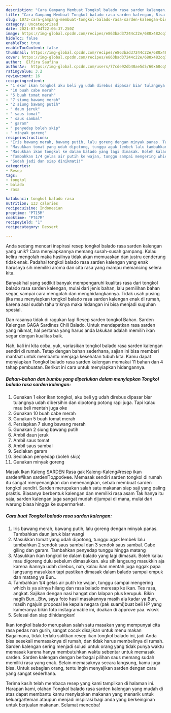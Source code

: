 ```yaml
---
description: "Cara Gampang Membuat Tongkol balado rasa sarden kalengan, Bisa Manjain Lidah"
title: "Cara Gampang Membuat Tongkol balado rasa sarden kalengan, Bisa Manjain Lidah"
slug: 1073-cara-gampang-membuat-tongkol-balado-rasa-sarden-kalengan-bisa-manjain-lidah
category: Uncategorized
date: 2021-07-04T22:06:37.250Z
image: https://img-global.cpcdn.com/recipes/e863bad37244c22e/680x482cq70/tongkol-balado-rasa-sarden-kalengan-foto-resep-utama.jpg
hideToc: false
enableToc: true
enableTocContent: false
thumbnail: https://img-global.cpcdn.com/recipes/e863bad37244c22e/680x482cq70/tongkol-balado-rasa-sarden-kalengan-foto-resep-utama.jpg
cover: https://img-global.cpcdn.com/recipes/e863bad37244c22e/680x482cq70/tongkol-balado-rasa-sarden-kalengan-foto-resep-utama.jpg
author:  Elfira Saufina
authorAv:  https://img-global.cpcdn.com/users/77cde92db40ae5d5/60x60cq50/avatar.jpg
ratingvalue: 3.2
reviewcount: 16
recipeingredient:
- "1 ekor ikan tongkol aku beli yg udah direbus dipasar biar tulangnya udah dibersihin dan dipotong potong rapi juga Tapi kalau mau beli mentah juga oke"
- "10 buah cabe merah"
- "5 buah tomat merah"
- "7 siung bawang merah"
- "2 siung bawang putih"
- " daun jeruk"
- " saus tomat"
- " saus sambal"
- " garam"
- " penyedap boleh skip"
- " minyak goreng"
recipeinstructions:
- "Iris bawang merah, bawang putih, lalu goreng dengan minyak panas. Tambahkan daun jeruk biar wangi"
- "Masukkan tomat yang udah dipotong, tunggu agak lembek lalu tambahkan 2 sendok saus sambal dan 3 sendok saus sambal. Cabe giling dan garam. Tambahkan penyedap tunggu hingga matang"
- "Masukkan ikan tongkol ke dalam balado yang lagi dimasak. Boleh kalau mau digoreng dulu sebelum dimasukkan. aku sih langsung masukkin aja karena ikannya udah direbus, nah, kalau ikan mentah juga nggak papa langsung masukkan tapi pastikan dimasak dalam balado sampai empuk dan matang ya Bun.."
- "Tambahkan 1/4 gelas air putih ke wajan, tunggu sampai mengering which is ya airnya hilang dan rasa balado meresap ke ikan. Tes rasa, angkat. Sajikan dengan nasi hangat dan lalapan plus kerupuk. Bikin nagih Bun...Btw, saya foto hasil masakannya masih ala kadar ya Bun, masih ngajuin proposal ke kepala negara (pak suami)buat beli HP yang kameranya bikin foto instagramable ini, doakan di approve yaa. wkwk"
- "Sudah jadi dan siap dinikmati!"
categories:
- Resep
tags:
- tongkol
- balado
- rasa

katakunci: tongkol balado rasa 
nutrition: 133 calories
recipecuisine: Indonesian
preptime: "PT15M"
cooktime: "PT47M"
recipeyield: "1"
recipecategory: Dessert

---
```



Anda sedang mencari inspirasi resep tongkol balado rasa sarden kalengan yang unik? Cara menyiapkannya memang susah-susah gampang. Kalau keliru mengolah maka hasilnya tidak akan memuaskan dan justru cenderung tidak enak. Padahal tongkol balado rasa sarden kalengan yang enak harusnya sih memiliki aroma dan cita rasa yang mampu memancing selera kita.


Banyak hal yang sedikit banyak mempengaruhi kualitas rasa dari tongkol balado rasa sarden kalengan, mulai dari jenis bahan, lalu pemilihan bahan segar, sampai cara mengolah dan menghidangkannya. Tidak usah pusing jika mau menyiapkan tongkol balado rasa sarden kalengan enak di rumah, karena asal sudah tahu triknya maka hidangan ini bisa menjadi suguhan spesial.

Dan rasanya tidak di ragukan lagi Resep sarden tongkol Bahan. Sarden Kalengan GAGA Sardines Chili Balado. Untuk mendapatkan rasa sarden yang nikmat, hal pertama yang harus anda lakukan adalah memilih ikan segar dengan kualitas baik.


Nah, kali ini kita coba, yuk, variasikan tongkol balado rasa sarden kalengan sendiri di rumah. Tetap dengan bahan sederhana, sajian ini bisa memberi manfaat untuk membantu menjaga kesehatan tubuh kita. Kamu dapat menyiapkan Tongkol balado rasa sarden kalengan memakai 11 bahan dan 4 tahap pembuatan. Berikut ini cara untuk menyiapkan hidangannya.

<!--inarticleads1-->

##### Bahan-bahan dan bumbu yang diperlukan dalam menyiapkan Tongkol balado rasa sarden kalengan:

1. Gunakan 1 ekor ikan tongkol, aku beli yg udah direbus dipasar biar tulangnya udah dibersihin dan dipotong potong rapi juga. Tapi kalau mau beli mentah juga oke
1. Gunakan 10 buah cabe merah
1. Gunakan 5 buah tomat merah
1. Persiapkan 7 siung bawang merah
1. Gunakan 2 siung bawang putih
1. Ambil  daun jeruk
1. Ambil  saus tomat
1. Ambil  saus sambal
1. Sediakan  garam
1. Sediakan  penyedap (boleh skip)
1. Gunakan  minyak goreng


Masak Ikan Kaleng SARDEN Rasa gak Kaleng-Kaleng#resep ikan sarden#ikan sardenПодробнее. Memasak sendiri sarden tongkol di rumah itu sangat menyenangkan dan menenangkan, sebab membuat sarden tongkol sendiri. Sarden merupakan salah satu makanan siap saji yang paling praktis. Biasanya berbentuk kalengan dan memiliki rasa asam Tak hanya itu saja, sarden kalengan juga sangat mudah dijumpai di mana, mulai dari warung biasa hingga ke supermarket. 

<!--inarticleads2-->

##### Cara buat Tongkol balado rasa sarden kalengan:

1. Iris bawang merah, bawang putih, lalu goreng dengan minyak panas. Tambahkan daun jeruk biar wangi
1. Masukkan tomat yang udah dipotong, tunggu agak lembek lalu tambahkan 2 sendok saus sambal dan 3 sendok saus sambal. Cabe giling dan garam. Tambahkan penyedap tunggu hingga matang
1. Masukkan ikan tongkol ke dalam balado yang lagi dimasak. Boleh kalau mau digoreng dulu sebelum dimasukkan. aku sih langsung masukkin aja karena ikannya udah direbus, nah, kalau ikan mentah juga nggak papa langsung masukkan tapi pastikan dimasak dalam balado sampai empuk dan matang ya Bun..
1. Tambahkan 1/4 gelas air putih ke wajan, tunggu sampai mengering which is ya airnya hilang dan rasa balado meresap ke ikan. Tes rasa, angkat. Sajikan dengan nasi hangat dan lalapan plus kerupuk. Bikin nagih Bun...Btw, saya foto hasil masakannya masih ala kadar ya Bun, masih ngajuin proposal ke kepala negara (pak suami)buat beli HP yang kameranya bikin foto instagramable ini, doakan di approve yaa. wkwk
1. Selesai dan siap dihidangkan!

Ikan tongkol balado merupakan salah satu masakan yang mempunyai cita rasa pedas nan gurih, sangat cocok disajikan untuk menu makan Bagaimana, tidak terlalu sulitkan resep ikan tongkol balado ini, jadi Anda bisa sesekali memasaknya di rumah, dan tidak harus membelinya di rumah. Sarden kalengan sering menjadi solusi untuk orang yang tidak punya waktu memasak karena hanya membutuhkan waktu sebentar untuk memasak sarden. Sarden kalengan dengan berbagai pilihan saus memang sudah memiliki rasa yang enak. Selain memasaknya secara langsung, kamu juga bisa. Untuk sebagian orang, tentu ingin menyajikan sarden dengan cara yang sangat sederhana. 

Terima kasih telah membaca resep yang kami tampilkan di halaman ini. Harapan kami, olahan Tongkol balado rasa sarden kalengan yang mudah di atas dapat membantu kamu menyiapkan makanan yang menarik untuk keluarga/teman ataupun menjadi inspirasi bagi anda yang berkeinginan untuk berjualan makanan. Selamat mencoba!
